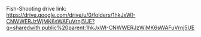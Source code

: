 Fish-Shooting  drive link: https://drive.google.com/drive/u/0/folders/1hkJxWI-CNWWERJzWjMK6sWAFuVrnj5UE?q=sharedwith:public%20parent:1hkJxWI-CNWWERJzWjMK6sWAFuVrnj5UE

